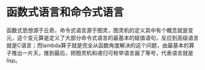 # 函数式语言和命令式语言

函数式思想源于丘奇，命令式语言源于图灵，图灵机的定义其中有个概念就是变元，这个变元算是定义了大部分命令式语言的最基本的赋值语句，反应到高级语言就是C语言；而lambda算子就是完全从函数角度解决的这个问题，由最基本的算子推出一片天，推到最后，把图灵机和递归可枚举语言画了等号，代表语言就是lisp。
